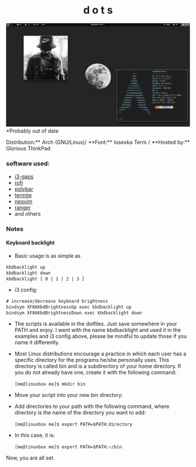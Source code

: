 <div align="center">
  <h1>d o t s</h1>
</div>

![current setup](/scrot/2020-01_scrot.png) 
\*Probably out of date

<p align="justify">Distribution:** Arch (GNU/Linux)/ **Font:** Iosevka Term / **Hosted by:** Glorious ThinkPad</p>

### software used:
* [i3-gaps](https://github.com/Airblader/i3)
* [rofi](https://github.com/davatorium/rofi)
* [polybar](https://github.com/polybar/polybar)
* [termite](https://github.com/thestinger/termite/)
* [neovim](https://github.com/neovim/neovim)
* [ranger](https://github.com/ranger/ranger)
* and others

### Notes
#### Keyboard backlight
- Basic usage is as simple as

```
kbdbacklight up
kbdbacklight down
kbdbacklight [ 0 | 1 | 2 | 3 ]
```

- i3 config:
```
# increase/decrease keyboard brightness
bindsym XF86KbdBrightnessUp exec kbdbacklight up
bindsym XF86KbdBrightnessDown exec kbdbacklight down 
```
- The scripts is available in the dotfiles. Just save somewhere in your PATH and enjoy. I went with the name kbdbacklight and used it in the examples and i3 config above, please be mindful to update those if you name it differently.

- Most Linux distributions encourage a practice in which each user has a specific directory for the programs he/she personally uses. This directory is called bin and is a subdirectory of your home directory. If you do not already have one, create it with the following command:

  `[me@linuxbox me]$ mkdir bin`

- Move your script into your new bin directory:

- Add directories to your path with the following command, where directory is the name of the directory you want to add:

  `[me@linuxbox me]$ export PATH=$PATH:directory`

- In this case, it is:

  `[me@linuxbox me]$ export PATH=$PATH:~/bin`

Now, you are all set.
